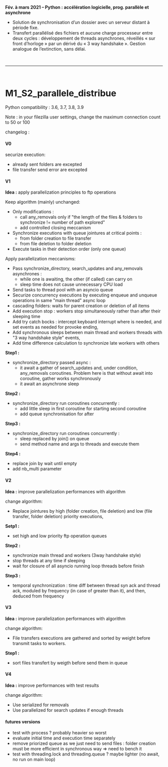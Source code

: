 **Fév. à mars 2021 – Python : accélération logicielle, prog. parallèle et asynchrone**
- Solution de synchronisation d’un dossier avec un serveur distant à période fixe.
- Transfert parallélisé des fichiers et aucune charge processeur entre deux cycles : développement de threads asynchrones, réveillés « sur front d’horloge » par un dérivé du « 3 way handshake ». Gestion analogue de l’extinction, sans délai.

<br><hr><br>

# M1_S2_parallele_distribue

Python compatibility : 3.6, 3.7, 3.8, 3.9

Note : in your filezilla user settings, change the maximum connection count to 50 or 100

changelog :

#### V0
securize execution:
- already sent folders are excepted
- file transfer send error are excepted


#### V1

**Idea :** apply parallelization principles to ftp operations

Keep algorithm (mainly) unchanged:
- Only modifications : 
    - call any_removals only if "the length of the files & folders to synchronize != number of path explored"
    - add controlled closing meccanism
- Synchronize executions with queue jointures at critical points : 
    - from folder creation to file transfer 
    - from file deletion to folder deletion
- Execute tasks in their detection order (only one queue)


Apply parallelization meccanisms:
- Pass synchronize_directory, search_updates and any_removals asynchrones :
    - while one is awaiting, the other (if called) can carry on
    - sleep time does not cause unnecessary CPU load
- Send tasks to thread pool with an asyncio queue
- Securize concurrency executions by executing enqueue and unqueue operations in same "main thread" async loop
- cascading folders: waits for parent creation or deletion of all items
- Add execution stop : workers stop simultaneously rather than after their sleeping time
- Add try catch bocks : intercept keyboard interrupt where is needed, and set events as needed for provoke ending,
- Add synchronous sleeps between main thread and workers threads with "3 way handshake style" events,
- Add time difference calculation to synchronize late workers with others


**Step1 :**
- synchronize_directory passed async :
    - it await a gather of search_updates and, under condition, any_removals coroutines. Problem here is that without await into coroutine, gather works synchronously
    - it await an asynchrone sleep

**Step2 :**
- synchronize_directory run coroutines concurrently :
    - add little sleep in first coroutine for starting second coroutine
    - add queue synchronisation for after

**Step3 :**
- synchronize_directory run coroutines concurrently :
    - sleep replaced by join() on queue
    - send method name and args to threads and execute them

**Step4 :**
- replace join by wait until empty
- add nb_multi parameter


#### V2

**Idea :** improve parallelization performances with algorithm

change algorithm: 
- Replace jointures by high (folder creation, file deletion) and low (file transfer, folder deletion) priority executions,


**Setp1 :**
- set high and low priority ftp operation queues

**Step2 :**
- synchronize main thread and workers (3way handshake style)
- stop threads at any time if sleeping
- wait for closure of all asyncio running loop threads before finish

**Step3 :**
- temporal synchronization : time diff between thread syn ack and thread ack, moduled by frequency (in case of greater than it), and then, deduced from frequency


#### V3

**Idea :** improve parallelization performances with algorithm

change algorithm: 
- File transfers executions are gathered and sorted by weight before transmit tasks to workers.


**Step1 :**
- sort files transfert by weigth before send them in queue


#### V4

**Idea :** improve performances with test results

change algorithm: 
- Use serialized for removals
- Use parallelized for search updates if enough threads


#### futures versions
- test with process ? probably heavier so worst
- evaluate initial time and execution time separately
- remove priorized queue as we just need to send files : folder creation must be more efficient in synchronous way => need to bench it
- test with threading.lock and threading.queue ? maybe lighter (no await, no run on main loop)
